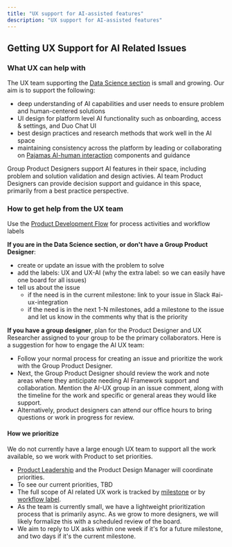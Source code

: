```yaml
---
title: "UX support for AI-assisted features"
description: "UX support for AI-assisted features"
---
```


## Getting UX Support for AI Related Issues

### What UX can help with

The UX team supporting the [Data Science section](/handbook/product/categories/#data-science-section) is small and growing. Our aim is to support the following:

* deep understanding of AI capabilities and user needs to ensure problem and human-centered solutions
* UI design for platform level AI functionality such as onboarding, access & settings, and Duo Chat UI
* best design practices and research methods that work well in the AI space
* maintaining consistency across the platform by leading or collaborating on [Pajamas AI-human interaction](https://design.gitlab.com/usability/ai-human-interaction) components and guidance

Group Product Designers support AI features in their space, including problem and solution validation and design activies. AI team Product Designers can provide decision support and guidance in this space, primarily from a best practice perspective.

### How to get help from the UX team

Use the [Product Development Flow](/handbook/product-development-flow/) for process activities and workflow labels

**If you are in the Data Science section, or don't have a Group Product Designer**:

* create or update an issue with the problem to solve
* add the labels: UX and UX-AI (why the extra label: so we can easily have one board for all issues)
* tell us about the issue
  * if the need is in the current milestone: link to your issue in Slack #ai-ux-integration
  * if the need is in the next 1-N milestones, add a milestone to the issue and let us know in the comments why that is the priority

**If you have a group designer**, plan for the Product Designer and UX Researcher assigned to your group to be the primary collaborators. Here is a suggestion for how to engage the AI UX team:

* Follow your normal process for creating an issue and prioritize the work with the Group Product Designer.
* Next, the Group Product Designer should review the work and note areas where they anticipate needing AI Framework support and collaboration. Mention the AI-UX group in an issue comment, along with the timeline for the work and specific or general areas they would like support.
* Alternatively, product designers can attend our office hours to bring questions or work in progress for review.

#### How we prioritize

We do not currently have a large enough UX team to support all the work available, so we work with Product to set priorities.

* [Product Leadership](/handbook/product/categories/#data-science-section) and the Product Design Manager will coordinate priorities.
* To see our current priorities, TBD
* The full scope of AI related UX work is tracked by [milestone](https://gitlab.com/groups/gitlab-org/-/boards/7462103?label_name%5B%5D=AI-UX) or by [workflow label](https://gitlab.com/groups/gitlab-org/-/boards/7444721?label_name%5B%5D=AI-UX).
* As the team is currently small, we have a lightweight prioritization process that is primarily async. As we grow to more designers, we will likely formalize this with a scheduled review of the board.
* We aim to reply to UX asks within one week if it's for a future milestone, and two days if it's the current milestone.
